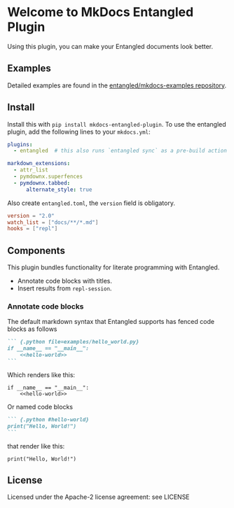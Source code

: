 # Welcome to MkDocs Entangled Plugin
Using this plugin, you can make your Entangled documents look better.

## Examples
Detailed examples are found in the [entangled/mkdocs-examples repository](https://entangled.github.io/mkdocs-examples).

## Install

Install this with `pip install mkdocs-entangled-plugin`. To use the entangled plugin, add the following lines to your `mkdocs.yml`:

```yaml
plugins:
  - entangled  # this also runs `entangled sync` as a pre-build action

markdown_extensions:
  - attr_list
  - pymdownx.superfences
  - pymdownx.tabbed:
      alternate_style: true
```

Also create `entangled.toml`, the `version` field is obligatory.

```toml
version = "2.0"
watch_list = ["docs/**/*.md"]
hooks = ["repl"]
```

## Components
This plugin bundles functionality for literate programming with Entangled.

- Annotate code blocks with titles.
- Insert results from `repl-session`.

### Annotate code blocks
The default markdown syntax that Entangled supports has fenced code blocks as follows

~~~markdown
``` {.python file=examples/hello_world.py}
if __name__ == "__main__":
    <<hello-world>>
```
~~~

Which renders like this:

``` {.python file=examples/hello_world.py}
if __name__ == "__main__":
    <<hello-world>>
```

Or named code blocks

~~~markdown
``` {.python #hello-world}
print("Hello, World!")
```
~~~

that render like this:

``` {.python #hello-world}
print("Hello, World!")
```

## License
Licensed under the Apache-2 license agreement: see LICENSE
